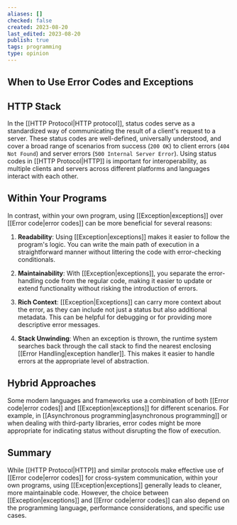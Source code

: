 ```yaml
---
aliases: []
checked: false
created: 2023-08-20
last_edited: 2023-08-20
publish: true
tags: programming
type: opinion
---
```

## When to Use Error Codes and Exceptions

## HTTP Stack

In the [[HTTP Protocol|HTTP protocol]], status codes serve as a standardized way of communicating the result of a client's request to a server. These status codes are well-defined, universally understood, and cover a broad range of scenarios from success (`200 OK`) to client errors (`404 Not Found`) and server errors (`500 Internal Server Error`). Using status codes in [[HTTP Protocol|HTTP]] is important for interoperability, as multiple clients and servers across different platforms and languages interact with each other.

## Within Your Programs

In contrast, within your own program, using [[Exception|exceptions]] over [[Error code|error codes]] can be more beneficial for several reasons:

1. **Readability**: Using [[Exception|exceptions]] makes it easier to follow the program's logic. You can write the main path of execution in a straightforward manner without littering the code with error-checking conditionals.

2. **Maintainability**: With [[Exception|exceptions]], you separate the error-handling code from the regular code, making it easier to update or extend functionality without risking the introduction of errors.

3. **Rich Context**: [[Exception|Exceptions]] can carry more context about the error, as they can include not just a status but also additional metadata. This can be helpful for debugging or for providing more descriptive error messages.

4. **Stack Unwinding**: When an exception is thrown, the runtime system searches back through the call stack to find the nearest enclosing [[Error Handling|exception handler]]. This makes it easier to handle errors at the appropriate level of abstraction.
## Hybrid Approaches

Some modern languages and frameworks use a combination of both [[Error code|error codes]] and [[Exception|exceptions]] for different scenarios. For example, in [[Asynchronous programming|asynchronous programming]] or when dealing with third-party libraries, error codes might be more appropriate for indicating status without disrupting the flow of execution.

## Summary

While [[HTTP Protocol|HTTP]] and similar protocols make effective use of [[Error code|error codes]] for cross-system communication, within your own programs, using [[Exception|exceptions]] generally leads to cleaner, more maintainable code. However, the choice between [[Exception|exceptions]] and [[Error code|error codes]] can also depend on the programming language, performance considerations, and specific use cases.
